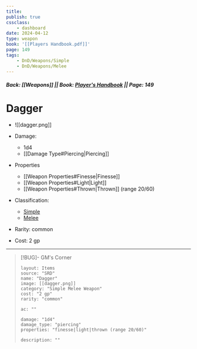 ```yaml
---
title:
publish: true
cssclass:
    - dashboard
date: 2024-04-12
type: weapon
book: '[[Players Handbook.pdf]]'
page: 149
tags:
    - DnD/Weapons/Simple
    - DnD/Weapons/Melee
---
```


##### Back: [[Weapons]] || Book: [Player's Handbook](https://drive.google.com/drive/folders/1O5bhpYizcIT5xxAoLOuzCRht_PVS7VSG?usp=sharing) || Page: 149

# Dagger

- ![[dagger.png]]
- Damage:
    - 1d4
	- [[Damage Type#Piercing|Piercing]]
- Properties
    - [[Weapon Properties#Finesse|Finesse]]
    - [[Weapon Properties#Light|Light]]
    - [[Weapon Properties#Thrown|Thrown]] (range 20/60)

- Classification:
    - [Simple](https://benl0.github.io/The-Editors-Dungeon/tags/DnD/Weapons/Simple)
    - [Melee](https://benl0.github.io/The-Editors-Dungeon/tags/DnD/Weapons/Melee)
- Rarity: common
- Cost: 2 gp

> 

---

> [!BUG]- GM's Corner
>
> ```statblock
> layout: Items
> source: "SRD"
> name: "Dagger"
> image: [[dagger.png]]
> category: "Simple Melee Weapon"
> cost: "2 gp"
> rarity: "common"
>
> ac: ""
>
> damage: "1d4"
> damage_type: "piercing"
> properties: "finesse|light|thrown (range 20/60)"
>
> description: ""
> ```
